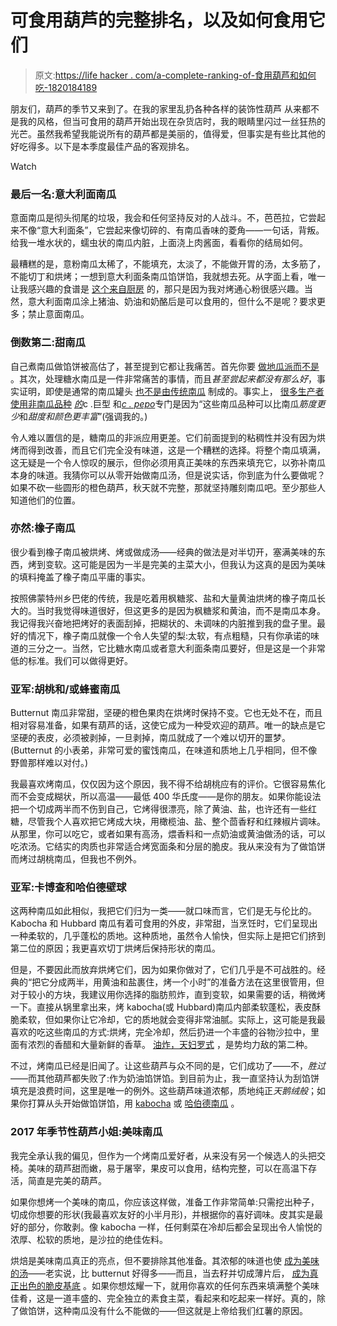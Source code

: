 # 可食用葫芦的完整排名，以及如何食用它们

> 原文:[https://life hacker . com/a-complete-ranking-of-食用葫芦和如何吃-1820184189](https://lifehacker.com/a-complete-ranking-of-edible-gourds-and-how-to-eat-the-1820184189)

朋友们，葫芦的季节又来到了。在我的家里乱扔各种各样的装饰性葫芦 从来都不是我的风格，但当可食用的葫芦开始出现在杂货店时，我的眼睛里闪过一丝狂热的光芒。虽然我希望我能说所有的葫芦都是美丽的，值得爱，但事实是有些比其他的好吃得多。以下是本季度最佳产品的客观排名。

Watch

### 最后一名:意大利面南瓜

意面南瓜是彻头彻尾的垃圾，我会和任何坚持反对的人战斗。不，芭芭拉，它尝起来不像“意大利面条”，它尝起来像切碎的、有南瓜香味的菱角——一句话，背叛。给我一堆水状的，蠕虫状的南瓜内脏，上面浇上肉酱面，看看你的结局如何。

最糟糕的是，意粉南瓜太稀了，不能填充，太淡了，不能做开胃的汤，太多筋了，不能切丁和烘烤；一想到意大利面条南瓜馅饼馅，我就想去死。从字面上看，唯一让我感兴趣的食谱是 [这个来自厨房](http://www.thekitchn.com/recipe-baked-spaghetti-squash-carbonara-recipes-from-the-kitchn-200313) 的，那只是因为我对烤通心粉很感兴趣。当然，意大利面南瓜涂上猪油、奶油和奶酪后是可以食用的，但什么不是呢？要求更多；禁止意面南瓜。

### 倒数第二:甜南瓜

自己煮南瓜做馅饼被高估了，甚至提到它都让我痛苦。首先你要 [做地瓜派而不是](https://lifehacker.com/forget-pumpkin-and-make-a-sweet-potato-pie-this-thanksg-1820083902) 。其次，处理糖水南瓜是一件非常痛苦的事情，而且*甚至尝起来都没有那么好*，事实证明，即使是通常的南瓜罐头 [也不是由传统南瓜](https://skillet.lifehacker.com/surprise-canned-pumpkin-isnt-actually-pumpkin-but-its-1787154824#_ga=2.51377193.1672912805.1509912608-949419976.1446553382) 制成的。事实上， [很多生产者使用非南瓜品种](http://www.thekitchn.com/whats-actually-in-your-canned-pumpkin-puree-ingredient-intelligence-69123) [*的*](https://en.wikipedia.org/wiki/Cucurbita_maxima)c .巨型 和[*c . pepo*](https://en.wikipedia.org/wiki/Cucurbita_pepo)专门是因为“这些南瓜品种可以比南瓜*筋度更少*和*甜度和颜色更丰富*”(强调我的。)

令人难以置信的是，糖南瓜的非派应用更差。它们前面提到的粘稠性并没有因为烘烤而得到改善，而且它们完全没有味道，这是一个糟糕的选择。将整个南瓜填满，这无疑是一个令人惊叹的展示，但你必须用真正美味的东西来填充它，以弥补南瓜本身的味道。我猜你可以从零开始做南瓜汤，但是说实话，你到底为什么要做呢？如果不砍一些圆形的橙色葫芦，秋天就不完整，那就坚持雕刻南瓜吧。至少那些人知道他们的位置。

### 亦然:橡子南瓜

很少看到橡子南瓜被烘烤、烤或做成汤——经典的做法是对半切开，塞满美味的东西，烤到变软。这可能是因为一半是完美的主菜大小，但我认为这真的是因为美味的填料掩盖了橡子南瓜平庸的事实。

按照佛蒙特州乡巴佬的传统，我是吃着用枫糖浆、盐和大量黄油烘烤的橡子南瓜长大的。当时我觉得味道很好，但这更多的是因为枫糖浆和黄油，而不是南瓜本身。我记得我兴奋地把烤好的表面刮掉，把糊状的、未调味的内脏推到我的盘子里。最好的情况下，橡子南瓜就像一个令人失望的梨:太软，有点粗糙，只有你承诺的味道的三分之一。当然，它比糖水南瓜或者意大利面条南瓜要好，但是这是一个非常低的标准。我们可以做得更好。

### 亚军:胡桃和/或蜂蜜南瓜

Butternut 南瓜非常甜，坚硬的橙色果肉在烘烤时保持不变。它也无处不在，而且相对容易准备，如果有葫芦的话，这使它成为一种受欢迎的葫芦。唯一的缺点是它坚硬的表皮，必须被剥掉，一旦剥掉，南瓜就成了一个难以切开的噩梦。(Butternut 的小表弟，非常可爱的蜜饯南瓜，在味道和质地上几乎相同，但不像野兽那样难以对付。)

我最喜欢烤南瓜，仅仅因为这个原因，我不得不给胡桃应有的评价。它很容易焦化而不会变成糊状，所以高温——最低 400 华氏度——是你的朋友。如果你能设法把一个切成两半而不伤到自己，它烤得很漂亮，除了黄油、盐，也许还有一些红糖，尽管我个人喜欢把它烤成大块，用橄榄油、盐、整个茴香籽和红辣椒片调味。从那里，你可以吃它，或者如果有高汤，煨香料和一点奶油或黄油做汤的话，可以吃浓汤。它结实的肉质也非常适合烤宽面条和分层的脆皮。我从来没有为了做馅饼而烤过胡桃南瓜，但我也不例外。

### 亚军:卡博查和哈伯德壁球

这两种南瓜如此相似，我把它们归为一类——就口味而言，它们是无与伦比的。Kabocha 和 Hubbard 南瓜有着可食用的外皮，非常甜，当烹饪时，它们呈现出一种柔软的，几乎蓬松的质地。这种质地，虽然令人愉快，但实际上是把它们挤到第二位的原因；我更喜欢切丁烘烤后保持形状的南瓜。

但是，不要因此而放弃烘烤它们，因为如果你做对了，它们几乎是不可战胜的。经典的“把它分成两半，用黄油和盐裹住，烤一个小时”的准备方法在这里很管用，但对于较小的方块，我建议用你选择的脂肪煎炸，直到变软，如果需要的话，稍微烤一下。直接从锅里拿出来，烤 kabocha(或 Hubbard)南瓜内部柔软蓬松，表皮酥脆柔软，但如果你让它冷却，它的质地就会变得非常油腻。实际上，这可能是我最喜欢的吃这些南瓜的方式:烘烤，完全冷却，然后扔进一个丰盛的谷物沙拉中，里面有浓烈的香醋和大量新鲜的香草。 [油炸，天妇罗式](https://www.thespruce.com/kabocha-tempura-recipe-2031602) ，是势均力敌的第二种。

不过，烤南瓜已经是旧闻了。让这些葫芦与众不同的是，它们成功了——不，*胜过*——而其他葫芦都失败了:作为奶油馅饼馅。到目前为止，我一直坚持认为刮馅饼填充是浪费时间，这里是唯一的例外。这些葫芦味道浓郁，质地纯正*天鹅绒般*；如果你打算从头开始做馅饼馅，用 [kabocha](https://www.splendidtable.org/recipes/kabocha-squash-pie) 或 [哈伯德南瓜](http://allrecipes.com/recipe/150225/grandmas-sweet-hubbard-squash-custard-pie/) 。

### 2017 年季节性葫芦小姐:美味南瓜

我完全承认我的偏见，但作为一个烤南瓜爱好者，从来没有另一个候选人的头把交椅。美味的葫芦甜而嫩，易于屠宰，果皮可以食用，结构完整，可以在高温下存活，简直是完美的葫芦。

如果你想烤一个美味的南瓜，你应该这样做，准备工作非常简单:只需挖出种子，切成你想要的形状(我最喜欢友好的小半月形)，并根据你的喜好调味。皮其实是最好的部分，你敢剥。像 kabocha 一样，任何剩菜在冷却后都会呈现出令人愉悦的浓厚、松软的质地，是沙拉的绝佳佐料。

烘焙是美味南瓜真正的亮点，但不要排除其他准备。其浓郁的味道也使 [成为美味的汤](https://www.saveur.com/article/Recipes/Pear-Shallot-and-Delicata-Squash-Soup)——老实说，比 butternut 好得多——而且，当去籽并切成薄片后， [成为真正出色的脆皮基底](http://www.geniuskitchen.com/recipe/gratin-of-delicata-squash-and-leeks-406238) 。如果你想炫耀一下，就用你喜欢的任何东西来填满整个美味佳肴，这是一道丰盛的、完全独立的素食主菜，看起来和吃起来一样好。真的，除了做馅饼，这种南瓜没有什么不能做的——但这就是上帝给我们红薯的原因。